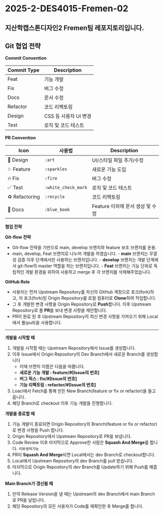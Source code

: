 # 2025-2-DES4015-Fremen-02
지산학캡스톤디자인2 Fremen팀 레포지토리입니다.
----
## Git 협업 전략
**Commit Convention**

| Commit Type | Description |
| --- | --- |
| Feat | 기능 개발 |
| Fix | 버그 수정 |
| Docs | 문서 수정 |
| Refactor | 코드 리팩토링 |
| Design | CSS 등 사용자 UI 변경 |
| Test | 로직 및 코드 테스트 |

**PR Convention**

| Icon | 사용법 | Description |
| --- | --- | --- |
| 🎨 Design | `:art` | UI/스타일 파일 추가/수정 |
| ✨ Feature | `:sparkles` | 새로운 기능 도입 |
| 🔥 Fix | `:fire` | 버그 수정 |
| ✅ Test | `:white_check_mark`   | 로직 및 코드 테스트 |
| ♻️ Refactoring | `:recycle` | 코드 리팩토링 |
| 📘 Docs | `:blue_book` | Feature 이외에 문서 생성 및 수정 |

**협업 전략**

**Git-flow 전략**

- Git-flow 전략을 기반으로 main, develop 브랜치와 feature 보조 브랜치를 운용.
- main, develop, Feat 브랜치로 나누어 개발을 하였습니다. - **main** 브랜치는 무결성 검증 이후 단계에서만 사용하는 브랜치입니다. - **develop** 브랜치는 개발 단계에서 git-flow의 master 역할을 하는 브랜치입니다. - **Feat** 브랜치는 기능 단위로 독립적인 개발 환경을 위하여 사용하고 merge 후 각 브랜치를 삭제해주었습니다.

**GitHub Role**

- 사용자는 먼저 Upstream Repository를 자신의 GitHub 계정으로 포크(fork)하고, 이 포크(fork)된 Origin Repository를 로컬 컴퓨터로 **Clone**하여 작업합니다.
- 그 후 개발한 변경 사항을 Origin Repository로 **Push**합니다. 이후 Upstream Repository로 풀 **PR**를 보내 변경 사항을 제안합니다.
- PR이 완료 된 후 Upstream Repository의 최신 변경 사항을 가져오기 위해 Local에서 풀(pull)을 사용합니다.

---

**개발을 시작할 때**

1. 개발을 시작할 때는 Upstream Repository에서 Issue를 생성합니다.
2. 이후 Issue에서 Origin Repository의 Dev Branch에서 새로운 Branch를 생성합니다
    - 이때 브랜치 이름은 다음을 따릅니다.
    - **새로운 기능 개발 : feature/#[Issue의 번호]**
    - **버그 픽스 : fix/#[Issue의 번호]**
    - **기능 리팩토링 : refactor/#[Issue의 번호]**
3. Loacl에서 Fetch를 통해 만든 New Branch(feature or fix or refactor)을 들고옵니다.
4. 해당 Branch로 checkout 이후 기능 개발을 진행합니다.

**개발을 종료할 때**

1. 기능 개발이 종료되면 Origin Repository의 Branch(feature or fix or refactor)로 변경 사항을 Push 합니다.
2. Origin Repository에서 Upstream Repository로 PR을 보냅니다.
3. Code Review 이후 마지막으로 Approve한 사람은 **Squash And Merge**를 합니다. `리뷰생략가능`
4. PR이 **Squash And Merge**되면 Local에서는 dev Branch로 checkout합니다.
5. Local에서 Upstream Repository의 dev Branch를 pull 받습니다.
6. 마지막으로 Origin Repository의 dev Branch를 Update하기 위해 Push를 해줍니다.

**Main Branch가 갱신될 때**

1. 만약 Release Version을 낼 때는 Upstream의 dev Branch에서 main Branch로 PR을 날립니다.
2. 해당 Repository의 모든 사용자가 Code를 재확인한 후 Merge를 합니다.
